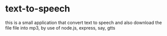 # text-to-speech
this is a small application that convert text to speech and also download the file file into mp3, by use of node.js, express, say, gtts
